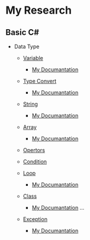 
# My Research 

## Basic C#
- Data Type
    - [Variable](https://github.com/DrMadWill/PragmatechCsharpProject/blob/main/MyResearch/1_Foundation/1_2_Varyable/Program.cs)
        - [My Documantation](https://github.com/DrMadWill/PragmatechCsharpProject/blob/main/MyResearch/Documatation/Documatation.md#variable)
    - [Type Convert](https://github.com/DrMadWill/PragmatechCsharpProject/blob/main/MyResearch/1_Foundation/1_3_data_type_convert/data_type_convert/Program.cs)
        - [My Documantation](https://github.com/DrMadWill/PragmatechCsharpProject/blob/main/MyResearch/Documatation/Documatation.md#type-convert)
    - [String](https://github.com/DrMadWill/PragmatechCsharpProject/blob/main/MyResearch/1_Foundation/1_4_String/1_4_String/Program.cs)
        - [My Documantation](https://github.com/DrMadWill/PragmatechCsharpProject/blob/main/MyResearch/Documatation/Documatation.md#string)
    - [Array](https://github.com/DrMadWill/PragmatechCsharpProject/blob/main/MyResearch/1_Foundation/1_5_Array/1_5_Array/Program.cs)
        - [My Documantation](https://github.com/DrMadWill/PragmatechCsharpProject/blob/main/MyResearch/Documatation/Documatation.md#array)
    - [Opertors](https://github.com/DrMadWill/PragmatechCsharpProject/blob/main/MyResearch/1_Foundation/1_6%20Opertors/1_6%20Opertors/Program.cs)
    - [Condition](https://github.com/DrMadWill/PragmatechCsharpProject/blob/main/MyResearch/1_Foundation/1_7%20Codition/1_7%20Codition/Program.cs)
    - [Loop](https://github.com/DrMadWill/PragmatechCsharpProject/blob/main/MyResearch/1_Foundation/1_8_Loop/1_8_Loop/Program.cs)
        - [My Documantation](https://github.com/DrMadWill/PragmatechCsharpProject/blob/main/MyResearch/Documatation/Documatation.md#loop)
    - [Class](https://github.com/DrMadWill/PragmatechCsharpProject/blob/main/MyResearch/1_Foundation/1_9_Class/1_9_Class/Program.cs)
        - [My Documantation](https://github.com/DrMadWill/PragmatechCsharpProject/blob/main/MyResearch/Documatation/Documatation.md#class)
    ...

    - [Exception](https://github.com/DrMadWill/PragmatechCsharpProject/blob/main/MyResearch/1_Foundation/Control_Exception/Control_Exception/Program.cs#L12)
        - [My Documantation](https://github.com/DrMadWill/PragmatechCsharpProject/blob/main/MyResearch/Documatation/Documatation.md#exception)

    
